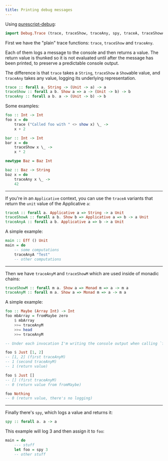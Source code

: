 ```yaml
---
title: Printing debug messages
---
```


Using [purescript-debug](https://pursuit.purescript.org/packages/purescript-debug/3.0.0/docs/Debug.Trace):

```haskell
import Debug.Trace (trace, traceShow, traceAny, spy, traceA, traceShowA, traceAnyA, traceShowM, traceAnyM)
```

First we have the "plain" trace functions: `trace`, `traceShow` and `traceAny`.

Each of them logs a message to the console and then returns a value. The return value is thunked so it is not evaluated until after the message has been printed, to preserve a predictable console output.

The difference is that `trace` takes a `String`, `traceShow` a `Show`able value, and `traceAny` takes any value, logging its underlying representation.

```haskell
trace :: forall a. String -> (Unit -> a) -> a
traceShow :: forall a b. Show a => a -> (Unit -> b) -> b
traceAny :: forall a b. a -> (Unit -> b) -> b
```

Some examples:
```haskell
foo :: Int -> Int
foo x = do
    trace ("Called foo with " <> show x) \_ ->
    x + 2

bar :: Int -> Int
bar x = do
    traceShow x \_ ->
    x * 2

newtype Baz = Baz Int

baz :: Baz -> String
baz x = do
    traceAny x \_ ->
    42
```

---

If you're in an `Applicative` context, you can use the `traceA` variants that return the `unit` value of the Applicative `a`:

```haskell
traceA :: forall a. Applicative a => String -> a Unit
traceShowA :: forall a b. Show b => Applicative a => b -> a Unit
traceAnyA :: forall a b. Applicative a => b -> a Unit
```

A simple example:

```haskell
main :: Eff () Unit
main = do
    -- some computations
    traceAnyA "Test"
    -- other computations
```

---

Then we have `traceAnyM` and `traceShowM` which are used inside of monadic chains:

```haskell
traceShowM :: forall m a. Show a => Monad m => a -> m a
traceAnyM :: forall m a. Show a => Monad m => a -> m a
```

A simple example:

```haskell
foo :: Maybe (Array Int) -> Int
foo mbArray = fromMaybe zero
    $ mbArray
    >>= traceAnyM
    >>= head
    >>= traceAnyM

-- Under each invocation I'm writing the console output when calling `foo` in psci:

foo $ Just [1, 2]
-- [1, 2] (first traceAnyM)
-- 1 (second traceAnyM)
-- 1 (return value)

foo $ Just []
-- [] (first traceAnyM)
-- 0 (return value from fromMaybe)

foo Nothing
-- 0 (return value, there's no logging)
```

---

Finally there's `spy`, which logs a value and returns it:

```haskell
spy :: forall a. a -> a
```

This example will log 3 and then assign it to `foo`:

```haskell
main = do
    --- stuff
    let foo = spy 3
    -- other stuff
```
